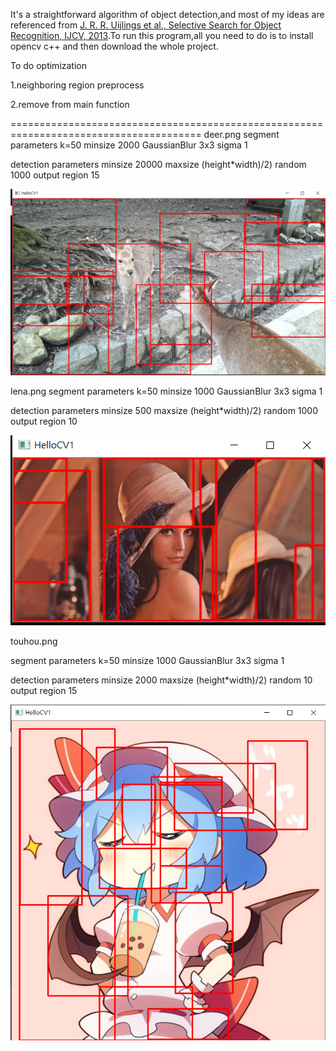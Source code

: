 It's a straightforward algorithm of object detection,and most of my ideas are referenced from [J. R. R. Uijlings et al., Selective Search for Object Recognition, IJCV, 2013](https://ivi.fnwi.uva.nl/isis/publications/bibtexbrowser.php?key=UijlingsIJCV2013&bib=all.bib).To run this program,all you need to do is to install opencv c++ and then download the whole project.



To do optimization


1.neighboring region preprocess


2.remove from main function

=======================================================================================
deer.png
segment parameters
k=50
minsize 2000
GaussianBlur 3x3 sigma 1


detection parameters
minsize 20000
maxsize (height*width)/2)
random 1000
output region 15


![image](https://github.com/ga544523/image-detection/blob/master/detection1.PNG?raw=true)


lena.png
segment parameters
k=50
minsize 1000
GaussianBlur 3x3 sigma 1


detection parameters
minsize 500
maxsize (height*width)/2)
random 1000
output region 10


![image](https://github.com/ga544523/image-detection/blob/master/detection2.PNG?raw=true)


touhou.png

segment parameters
k=50 minsize 1000 GaussianBlur 3x3 sigma 1


detection parameters
minsize 2000 
maxsize (height*width)/2)
random 10 
output region 15


![image](https://github.com/ga544523/image-detection/blob/master/detection5.PNG?raw=true)



